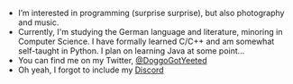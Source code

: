 - I’m interested in programming (surprise surprise), but also photography and music.
- Currently, I'm studying the German language and literature, minoring in Computer Science. I have formally learned C/C++ and am somewhat self-taught in Python. I plan on learning Java at some point...
- You can find me on my Twitter, [@DoggoGotYeeted](https://twitter.com/DoggoGotYeeted)
- Oh yeah, I forgot to include my [Discord](https://discord.com/users/349655503623684097)

<!---
YakuzaDoggo/YakuzaDoggo is a ✨ special ✨ repository because its `README.md` (this file) appears on your GitHub profile.
You can click the Preview link to take a look at your changes.
--->
